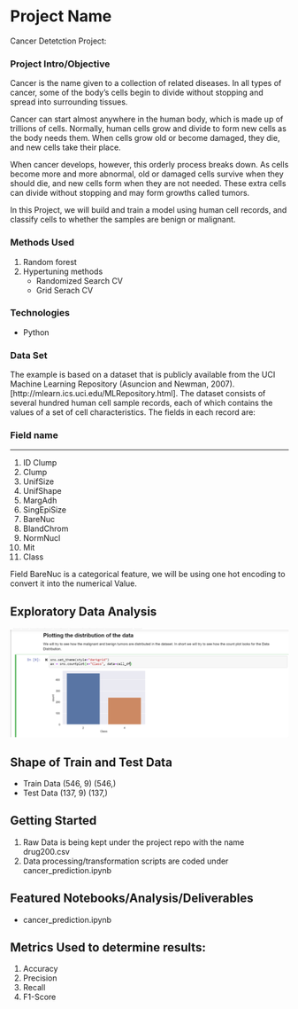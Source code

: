 # Project Name
Cancer Detetction Project: 

### Project Intro/Objective
Cancer is the name given to a collection of related diseases. In all types of cancer, some of the body’s cells begin to divide without stopping and spread into surrounding tissues.

Cancer can start almost anywhere in the human body, which is made up of trillions of cells. Normally, human cells grow and divide to form new cells as the body needs them. When cells grow old or become damaged, they die, and new cells take their place.

When cancer develops, however, this orderly process breaks down. As cells become more and more abnormal, old or damaged cells survive when they should die, and new cells form when they are not needed. These extra cells can divide without stopping and may form growths called tumors.

In this Project, we will build and train a model using human cell records, and classify cells to whether the samples are benign or malignant. 


### Methods Used
1. Random forest
2. Hypertuning methods
    - Randomized Search CV
    - Grid Serach CV

### Technologies
- Python

### Data Set
<p> The example is based on a dataset that is publicly available from the UCI Machine Learning Repository (Asuncion and Newman, 2007).[http://mlearn.ics.uci.edu/MLRepository.html]. The dataset consists of several hundred human cell sample records, each of which contains the values of a set of cell characteristics. The fields in each record are: </p>

### Field name    
----------------------------------------
1. ID	Clump       
2. Clump	        
3. UnifSize	    
4. UnifShape	    
5. MargAdh	    
6. SingEpiSize	
7. BareNuc	    
8. BlandChrom	    
9. NormNucl	    
10. Mit	        
11. Class	        

Field BareNuc is a categorical feature, we will be using one hot encoding to convert it into the numerical Value.

## Exploratory Data Analysis

![Image](Images/Capture_cancer.png)



## Shape of Train and Test Data

- Train Data (546, 9) (546,)
- Test Data (137, 9) (137,)


## Getting Started

1. Raw Data is being kept under the project repo with the name drug200.csv    
2. Data processing/transformation scripts are coded under cancer_prediction.ipynb


## Featured Notebooks/Analysis/Deliverables
- cancer_prediction.ipynb


## Metrics Used to determine results:
1. Accuracy <br/>
2. Precision <br/>
3. Recall <br/>
4. F1-Score <br/>

